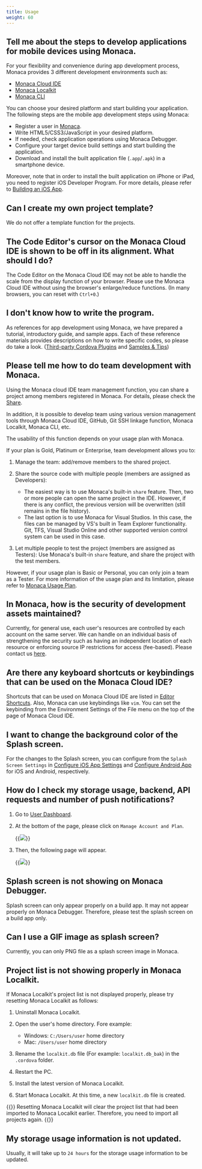 ```yaml
---
title: Usage
weight: 60
---
```


## Tell me about the steps to develop applications for mobile devices using Monaca.

For your flexibility and convenience during app development process,
Monaca provides 3 different development environments such as:

- [Monaca Cloud IDE](/en/products_guide/monaca_ide)
- [Monaca Localkit](/en/products_guide/monaca_localkit)
- [Monaca CLI](/en/products_guide/monaca_cli)

You can choose your desired platform and start building your
application. The following steps are the mobile app development steps
using Monaca:

-   Register a user in [Monaca](https://monaca.mobi/en/register/start).
-   Write HTML5/CSS3/JavaScript in your desired platform.
-   If needed, check application operations using Monaca Debugger.
-   Configure your target device build settings and start building the
    application.
-   Download and install the built application file (`.app`/`.apk`) in a
    smartphone device.

Moreover, note that in order to install the built application on iPhone
or iPad, you need to register iOS Developer Program. For more details,
please refer to [Building an iOS App](/en/products_guide/monaca_ide/build/ios/build_ios).

## Can I create my own project template?

We do not offer a template function for the projects.

## The Code Editor's cursor on the Monaca Cloud IDE is shown to be off in its alignment. What should I do?

The Code Editor on the Monaca Cloud IDE may not be able to handle the
scale from the display function of your browser. Please use the Monaca
Cloud IDE without using the browser's enlarge/reduce functions. (In many
browsers, you can reset with `Ctrl+0`.)

## I don't know how to write the program.

As references for app development using Monaca, we have prepared a
tutorial, introductory guide, and sample apps. Each of these reference
materials provides descriptions on how to write specific codes, so
please do take a look. ([Third-party Cordova Plugins](/en/reference/third_party_phonegap) and [Samples & Tips](/en/sampleapp))

## Please tell me how to do team development with Monaca.

Using the Monaca cloud IDE team management function, you can share a project among members registered in Monaca. For details, please check the [Share](https://docs.monaca.io/en/products_guide/monaca_ide/overview/#share).

In addition, it is possible to develop team using various version management tools through Monaca Cloud IDE, GitHub, Git SSH linkage function, Monaca Localkit, Monaca CLI, etc.


The usability of this function depends on your usage plan with Monaca.

If your plan is Gold, Platinum or Enterprise, team development allows
you to:

1.  Manage the team: add/remove members to the shared project.
2.  Share the source code with multiple people (members are assigned as
    Developers):

    -   The easiest way is to use Monaca's built-in `share` feature. Then, two or more people can open the same project in the IDE. However, if there is any conflict, the previous version will be overwritten (still remains in the file history).
    -   The last option is to use Monaca for Visual Studios. In this case, the files can be managed by VS's built in Team Explorer functionality. Git, TFS, Visual Studio Online and other supported version control system can be used in this case.

3.  Let multiple people to test the project (members are assigned as
    Testers): Use Monaca's built-in `share` feature, and share the
    project with the test members.

However, if your usage plan is Basic or Personal, you can only join a
team as a Tester. For more information of the usage plan and its
limitation, please refer to [Monaca Usage Plan](https://monaca.io/pricing.html).

## In Monaca, how is the security of development assets maintained?

Currently, for general use, each user's resources are controlled by each
account on the same server. We can handle on an individual basis of
strengthening the security such as having an independent location of
each resource or enforcing source IP restrictions for access (fee-based). Please contact us [here](https://monaca.io/support/inquiry.html).

## Are there any keyboard shortcuts or keybindings that can be used on the Monaca Cloud IDE?

Shortcuts that can be used on Monaca Cloud IDE are listed in [Editor Shortcuts](/en/products_guide/monaca_ide/code_editor/editor). Also, Monaca can use keybindings like `vim`. You can
set the keybinding from the Environment Settings of the File menu on the
top of the page of Monaca Cloud IDE.

## I want to change the background color of the Splash screen.

For the changes to the Splash screen, you can configure from the `Splash Screen Settings` in [Configure iOS App Settings](/en/products_guide/monaca_ide/build/ios/build_ios/#configure-ios-app-settings) and [Configure Android App](/en/products_guide/monaca_ide/build/build_android/#step-1-configure-android-app) for iOS and Android, respectively.

## How do I check my storage usage, backend, API requests and number of push notifications?

1.  Go to [User Dashboard](https://monaca.mobi/en/dashboard).
2.  At the bottom of the page, please click on `Manage Account and Plan`.

    {{<img src="/images/faq/1.png">}}

3.  Then, the following page will appear.

    {{<img src="/images/faq/2.png">}}

## Splash screen is not showing on Monaca Debugger.

Splash screen can only appear properly on a build app. It may not appear
properly on Monaca Debugger. Therefore, please test the splash screen on
a build app only.

## Can I use a GIF image as splash screen?

Currently, you can only PNG file as a splash screen image in Monaca.

## Project list is not showing properly in Monaca Localkit.

If Monaca Localkit's project list is not displayed properly, please try
resetting Monaca Localkit as follows:

1.  Uninstall Monaca Localkit.
2.  Open the user's home directory. Fore example:

    -   Windows: `C:/Users/user` home directory
    -   Mac: `/Users/user` home directory

3.  Rename the `localkit.db` file (For example: `localkit.db_bak`) in the `.cordova` folder.
4.  Restart the PC.
5.  Install the latest version of Monaca Localkit.
6.  Start Monaca Localkit. At this time, a new `localkit.db` file is created.

{{<note>}}
    Resetting Monaca Localkit will clear the project list that had been imported to Monaca Localkit earlier. Therefore, you need to import all projects again.
{{</note>}}

## My storage usage information is not updated.

Usually, it will take up to `24 hours` for the storage usage information to be updated.
